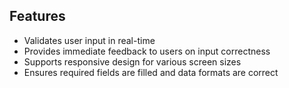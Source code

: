 ## Features
- Validates user input in real-time
- Provides immediate feedback to users on input correctness
- Supports responsive design for various screen sizes
- Ensures required fields are filled and data formats are correct

